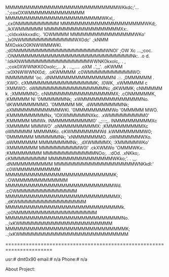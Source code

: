 MMMMMMMMMMMMMMMMMMMMMMMMMMMMWKkdc;'...        ..';coxOXWMMMMMMMMMMMMMM
MMMMMMMMMMMMMMMMMMMMMMMMWKxl,.                        .,cx0NMMMMMMMMMM
MMMMMMMMMMMMMMMMMMMMMWKd;.                                .,lkXWMMMMMM
MMMMMMMMMMMMMMMMMMMXx:.   ..;cldxxkkkxxdlc;.                  'lOWMMMM
MMMMMMMMMMMMMMMMWKo'  .,lx0NWMMMMMMMMMMMMMWX0dc'                .;kNMM
MXOxkkO0KNWWMMWKl. .;d0NMMMMMMMMMMMMMMMMMMMMMMWNOl'                ;OW
Xc     ...,;coc. .:ONMMMMMMMMMMMMMMMMMMMMMMMMMMMMMNk:.              .o
d.                ':ldkKNWMMMMMMMMMMMMMMMMWWNK0kxolc,.               .
,                      ..;cok0XWWNKK0Oxolc;,..                      ,k
.                            ..,,....                             .oXM
                               ..',,,'.                         .oKWMM
                            .:x0XNWWWNX0d;.                   .oKWMMMM
                          .c0WMMMMMMMMMMMWO:                  lNMMMMMM
          'oc.           .dNMMMMMMMMMMMMMMMNl            .::. ,0MMMMMM
.         ;XWO:.         cXMMMMMMMMMMMMMMMMMK;         .l0WK, .xWMMMMM
c         :XMMWO:.       oWMMMMMMMMMMMMMMMMMNc       ,dKWMMK;  cNMMMMM
k.        ;XMMMMNO;.     cNMMMMMMMMMMMMMMMMMX;    .cONMMMMMK,  ;KMMMMM
Nl        '0MMMMMMNk;    .xWMMMMMMMMMMMMMMMNo.  'dKWMMMMMMMO.  '0MMMMM
MK,       .dWMMMMMMMNk;   .oXMMMMMMMMMMMMWKl.  '0MMMMMMMMMWo   '0MMMMM
MWO.       ;KMMMMMMMMMNx,   'lOXWMMMMMNXkc.   .xWMMMMMMMMM0'   ,KMMMMM
MMWk.       lNMMMMMMMMMM0'     .,;:::;,.      lNMMMMMMMMMXc    :XMMMMM
MMMWO'      .oNMMMMMMMMMX:                   ;KMMMMMMMMMXc     oWMMMMM
MMMMMKc.      cKWMMMMMMMWd                  .kWMMMMMMMW0;     '0MMMMMM
MMMMMMNk;      'xNMMMMMMMO.                .oWMMMMMMWXo.     .oWMMMMMM
MMMMMMMMNk;.     ,dXWMMMMX;                :XMMMMMWKo'       :XMMMMMMM
MMMMMMMMMMW0l'     .ckXWMWo               'OMMMWKx:.        ;KMMMMMMMM
MMMMMMMMMMMMMNOo;.    .:dOd.             .xNKko;.          cKMMMMMMMMM
MMMMMMMMMMMMMMMMWKko;'.   .              .,,.            .dNMMMMMMMMMM
MMMMMMMMMMMMMMMMMMMMWNKkdl:'                           .c0WMMMMMMMMMMM
MMMMMMMMMMMMMMMMMMMMMMMMMMMK;                        .:OWMMMMMMMMMMMMM
MMMMMMMMMMMMMMMMMMMMMMMMMMMWd.                     .cOWMMMMMMMMMMMMMMM
MMMMMMMMMMMMMMMMMMMMMMMMMMMMX;                  .,dKWMMMMMMMMMMMMMMMMM
MMMMMMMMMMMMMMMMMMMMMMMMMMMMMk.              .;o0NMMMMMMMMMMMMMMMMMMMM
MMMMMMMMMMMMMMMMMMMMMMMMMMMMMNo.        ..;lxKWMMMMMMMMMMMMMMMMMMMMMMM
MMMMMMMMMMMMMMMMMMMMMMMMMMMMMMK;    ..;lxKWMMMMMMMMMMMMMMMMMMMMMMMMMMM


======================================================================

usr:# dmt0x90
email:# n/a
Phone:# n/a

About Project:
